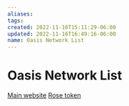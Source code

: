 ```yaml
---
aliases: 
tags: 
created: 2022-11-16T15:11:29-06:00
updated: 2022-11-16T16:49:16-06:00
name: Oasis Network List
---
```

# Oasis Network List

[Main website](https://oasisprotocol.org/)
[Rose token](https://oasisprotocol.org/rose-token)

